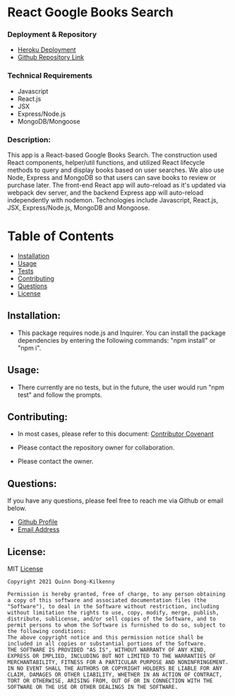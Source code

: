 # React Google Books Search

### Deployment & Repository

- [Heroku Deployment](https://pacific-retreat-75457.herokuapp.com/)
- [Github Repository Link](https://github.com/qudoki/react-google-books)

### Technical Requirements
* Javascript
* React.js
* JSX
* Express/Node.js
* MongoDB/Mongoose

### Description: 
 This app is a React-based Google Books Search. The construction used React components, helper/util functions, and utilized React lifecycle methods to query and display books based on user searches. We also use Node, Express and MongoDB so that users can save books to review or purchase later. The front-end React app will auto-reload as it's updated via webpack dev server, and the backend Express app will auto-reload independently with nodemon. Technologies include Javascript, React.js, JSX, Express/Node.js, MongoDB and Mongoose.

# Table of Contents
- [Installation](https://github.com/qudoki/react-google-books/blob/master/Develop/README.md#installation)
- [Usage](https://github.com/qudoki/react-google-books/blob/master/Develop/README.md#usage)
- [Tests](https://github.com/qudoki/react-google-books/blob/master/Develop/README.md#usage)
- [Contributing](https://github.com/qudoki/react-google-books/blob/master/Develop/README.md#contributions)
- [Questions](https://github.com/qudoki/react-google-books/blob/master/Develop/README.md#questions)
- [License](https://github.com/qudoki/react-google-books/blob/master/Develop/README.md#license)


## Installation:
- This package requires node.js and Inquirer. You can install the package dependencies by entering the following commands: "npm install" or "npm i".


## Usage:
- There currently are no tests, but in the future, the user would run "npm test" and follow the prompts.


## Contributing:
- In most cases, please refer to this document: [Contributor Covenant](https://www.contributor-covenant.org/) 

- Please contact the repository owner for collaboration.
- Please contact the owner.


## Questions:
If you have any questions, please feel free to reach me via Github or email below.

- [Github Profile](https://github.com/qudoki)
- [Email Address](qdong327@gmail.com)

 
## License: 
 MIT
[License](https://img.shields.io/badge/license-MIT-green")

    Copyright 2021 Quinn Dong-Kilkenny 

    Permission is hereby granted, free of charge, to any person obtaining a copy of this software and associated documentation files (the "Software"), to deal in the Software without restriction, including without limitation the rights to use, copy, modify, merge, publish, distribute, sublicense, and/or sell copies of the Software, and to permit persons to whom the Software is furnished to do so, subject to the following conditions:
    The above copyright notice and this permission notice shall be included in all copies or substantial portions of the Software.
    THE SOFTWARE IS PROVIDED "AS IS", WITHOUT WARRANTY OF ANY KIND, EXPRESS OR IMPLIED, INCLUDING BUT NOT LIMITED TO THE WARRANTIES OF MERCHANTABILITY, FITNESS FOR A PARTICULAR PURPOSE AND NONINFRINGEMENT. IN NO EVENT SHALL THE AUTHORS OR COPYRIGHT HOLDERS BE LIABLE FOR ANY CLAIM, DAMAGES OR OTHER LIABILITY, WHETHER IN AN ACTION OF CONTRACT, TORT OR OTHERWISE, ARISING FROM, OUT OF OR IN CONNECTION WITH THE SOFTWARE OR THE USE OR OTHER DEALINGS IN THE SOFTWARE.